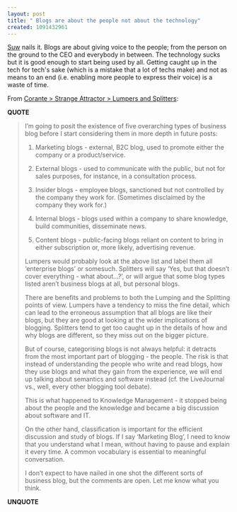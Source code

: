 ```yaml
---
layout: post
title: " Blogs are about the people not about the technology"
created: 1091432961
---
```

<a href="http://chocnvodka.blogware.com/blog">Suw</a> nails it. Blogs are about giving voice to the people; from the person on the ground to the CEO and everybody in between.  The technology sucks but it is good enough to start being used by all.  Getting caught up in the tech for tech's  sake (which is a mistake that a lot of techs make) and not as means to an end (i.e. enabling more people to express their voice) is a waste of time.
 
From <a href="http://www.corante.com/strange/archives//005369.php">Corante &gt; Strange Attractor &gt; Lumpers and Splitters</a>:
<p><strong>QUOTE</strong></p><blockquote>I&#8217;m going to posit the existence of five overarching types of business blog before I start considering them in more depth in future posts:

1. Marketing blogs - external, B2C blog, used to promote either the company or a product/service.

2. External blogs - used to communicate with the public, but not for sales purposes, for instance, in a consultation process.

3. Insider blogs - employee blogs, sanctioned but not controlled by the company they work for. (Sometimes disclaimed by the company they work for.)

4. Internal blogs - blogs used within a company to share knowledge, build communities, disseminate news.
5. Content blogs - public-facing blogs reliant on content to bring in either subscription or, more likely, advertising revenue.

Lumpers would probably look at the above list and label them all &#8216;enterprise blogs&#8217; or somesuch. Splitters will say &#8216;Yes, but that doesn&#8217;t cover everything - what about&#8230;?&#8217;, or will argue that some blog types listed aren&#8217;t business blogs at all, but personal blogs.

There are benefits and problems to both the Lumping and the Splitting points of view. Lumpers have a tendency to miss the fine detail, which can lead to the erroneous assumption that all blogs are like their blogs, but they are good at looking at the wider implications of blogging. Splitters tend to get too caught up in the details of how and why blogs are different, so they miss out on the bigger picture.

But of course, categorising blogs is not always helpful: it detracts from the most important part of blogging - the people. The risk is that instead of understanding the people who write and read blogs, how they use blogs and what they gain from the experience, we will end up talking about semantics and software instead (cf. the LiveJournal vs., well, every other blogging tool debate).

This is what happened to Knowledge Management - it stopped being about the people and the knowledge and became a big discussion about software and IT.

On the other hand, classification is important for the efficient discussion and study of blogs. If I say &#8216;Marketing Blog&#8217;, I need to know that you understand what I mean, without having to pause and explain it every time. A common vocabulary is essential to meaningful conversation.

I don&#8217;t expect to have nailed in one shot the different sorts of business blog, but the comments are open. Let me know what you think.</blockquote><p><strong>UNQUOTE</strong></p>

